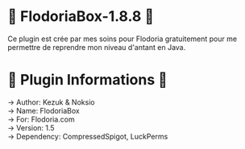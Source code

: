 # 👾 FlodoriaBox-1.8.8 👾

Ce plugin est crée par mes soins pour Flodoria gratuitement pour me permettre de reprendre mon niveau d'antant en Java.

# 👀 Plugin Informations 👀

 -> Author: Kezuk & Noksio\
 -> Name: FlodoriaBox\
 -> For: Flodoria.com\
 -> Version: 1.5\
 -> Dependency: CompressedSpigot, LuckPerms

